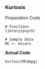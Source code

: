 ### Kurtosis
Preparation Code
```{r}
# Functions
library(psych)

# Sample Data
MC <- mtcars
```
**Actual Code**
```{r}
kurtosi(MC$mpg)
```
